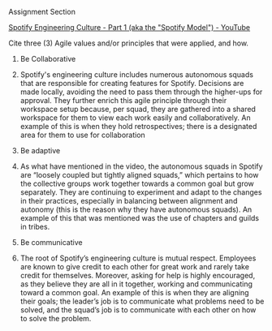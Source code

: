 Assignment Section

[Spotify Engineering Culture - Part 1 (aka the "Spotify Model") - YouTube](https://www.google.com/url?q=https://www.youtube.com/watch?v%3DYvfz4HGtoPc&sa=D&source=editors&ust=1748910801831900&usg=AOvVaw2BkuttCWXh4HlSjlSRXsei)

Cite three (3) Agile values and/or principles that were applied, and how.  

1. Be Collaborative

2. Spotify's engineering culture includes numerous autonomous squads that are responsible for creating features for Spotify. Decisions are made locally, avoiding the need to pass them through the higher-ups for approval. They further enrich this agile principle through their workspace setup because, per squad, they are gathered into a shared workspace for them to view each work easily and collaboratively. An example of this is when they hold retrospectives; there is a designated area for them to use for collaboration

3. Be adaptive

4. As what have mentioned in the video, the autonomous squads in Spotify are “loosely coupled but tightly aligned squads,” which pertains to how the collective groups work together towards a common goal but grow separately. They are continuing to experiment and adapt to the changes in their practices, especially in balancing between alignment and autonomy (this is the reason why they have autonomous squads). An example of this that was mentioned was the use of chapters and guilds in tribes.

5. Be communicative

6. The root of Spotify’s engineering culture is mutual respect. Employees are known to give credit to each other for great work and rarely take credit for themselves. Moreover, asking for help is highly encouraged, as they believe they are all in it together, working and communicating toward a common goal. An example of this is when they are aligning their goals; the leader’s job is to communicate what problems need to be solved, and the squad’s job is to communicate with each other on how to solve the problem.